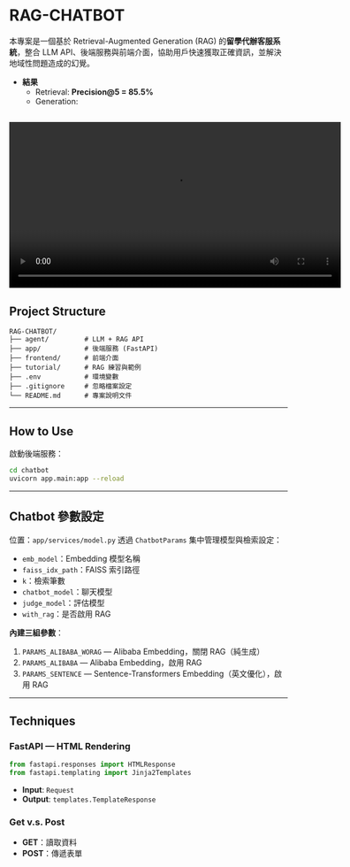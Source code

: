 # RAG-CHATBOT

本專案是一個基於 Retrieval-Augmented Generation (RAG) 的**留學代辦客服系統**，整合 LLM API、後端服務與前端介面，協助用戶快速獲取正確資訊，並解決地域性問題造成的幻覺。

* **結果**
  * Retrieval: **Precision\@5 = 85.5%**
  * Generation:

<video src="metadata/rag_chabot.mp4" controls width="600"></video>
---

## Project Structure

```
RAG-CHATBOT/
├── agent/         # LLM + RAG API
├── app/           # 後端服務 (FastAPI)
├── frontend/      # 前端介面
├── tutorial/      # RAG 練習與範例
├── .env           # 環境變數
├── .gitignore     # 忽略檔案設定
└── README.md      # 專案說明文件
```

---

## How to Use

啟動後端服務：

```bash
cd chatbot
uvicorn app.main:app --reload
```

---

## Chatbot 參數設定

位置：`app/services/model.py`
透過 `ChatbotParams` 集中管理模型與檢索設定：

* `emb_model`：Embedding 模型名稱
* `faiss_idx_path`：FAISS 索引路徑
* `k`：檢索筆數
* `chatbot_model`：聊天模型
* `judge_model`：評估模型
* `with_rag`：是否啟用 RAG

**內建三組參數**：

1. `PARAMS_ALIBABA_WORAG` — Alibaba Embedding，關閉 RAG（純生成）
2. `PARAMS_ALIBABA` — Alibaba Embedding，啟用 RAG
3. `PARAMS_SENTENCE` — Sentence-Transformers Embedding（英文優化），啟用 RAG

---

## Techniques

### FastAPI — HTML Rendering

```python
from fastapi.responses import HTMLResponse
from fastapi.templating import Jinja2Templates
```

* **Input**: `Request`
* **Output**: `templates.TemplateResponse`

### Get v.s. Post

* **GET**：讀取資料
* **POST**：傳遞表單